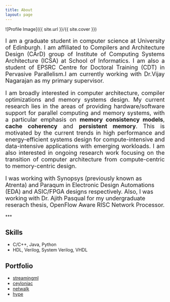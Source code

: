 ```yaml
---
title: About
layout: page
---
```


![Profile Image]({{ site.url }}/{{ site.cover }})
<font size="4">
<p align="justify">I am a graduate student in computer science at <a style="text-decoration:none" href="https://www.ed.ac.uk/">University of Edinburgh</a>. I am affiliated to <a style="text-decoration:none" href="http://www.icsa.informatics.ed.ac.uk/compilers/">Compilers and Architecture Design (CArD)</a> group of <a style="text-decoration:none" href="http://web.inf.ed.ac.uk/icsa/">Institute of Computing Systems Architecture (ICSA)</a> at School of  <a style="text-decoration:none" href="http://www.inf.ed.ac.uk/">Informatics</a>. I am also a student of EPSRC Centre for Doctoral Training (CDT) in <a style="text-decoration:none" href="http://web.inf.ed.ac.uk/infweb/student-services/cdt/pervasive-parallelism">Pervasive Parallelism</a>.I am currently working with <a style="text-decoration:none" href="http://homepages.inf.ed.ac.uk/vnagaraj/">Dr.Vijay Nagarajan</a> as my primary supervisor.</p>

<p align="justify"> I am broadly interested in computer architecture, compiler optimizations and memory systems design. My current research lies in the areas of providing hardware/software support for parallel computing and memory systems, with a particular emphasis on <strong>memory consistency models</strong>, <strong>cache coherency</strong> and <strong>persistent memory</strong>. This is motivated by the current trends in high performance and energy-efficient systems design for compute-intensive and data-intensive applications with emerging workloads. I am also interested in ongoing research work focusing on the transition of computer architecture from compute-centric to memory-centric design.</p> 
 
<p>I was working with <a style="text-decoration:none" href="https://www.synopsys.com/">Synopsys</a> (previously known as Atrenta) and  <a style="text-decoration:none" href="https://www.paraqum.com/">Paraqum</a> in Electronic Design Automations (EDA) and ASIC/FPGA designs respectively. Also, I was working with <a style="text-decoration:none" href="http://www.ent.mrt.ac.lk/~pasqual/">Dr. Ajith Pasqual</a> for my undergraduate reserach thesis, OpenFlow Aware RISC Network Processor.</p>
</font>
***
<h2>Skills</h2>
<ul class="skill-list">
	<li>C/C++, Java, Python</li>
	<li>HDL, Verilog, System Verilog, VHDL</li>

</ul>

<h2>Portfolio</h2>

<ul>
	<li><a href="https://github.com/">streamingml</a></li>
	<li><a href="https://github.com/">ceyloniac</a></li>
	<li><a href="https://github.com/">netwalk</a></li>
	<li><a href="https://github.com/">hype</a></li>
</ul>
